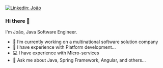 [![Linkedin: João](https://img.shields.io/badge/-João%20Santos-blue?style=flat-square&logo=Linkedin&logoColor=white&link=https://www.linkedin.com/in/jo%C3%A3o-victor-fernandes-dos-santos-0aa19318a/)](https://www.linkedin.com/in/jo%C3%A3o-victor-fernandes-dos-santos-0aa19318a/)

### Hi there 👋


I'm João, Java Software Engineer.

- 🏦 I’m currently working on a multinational software solution company
- 💼 I have experience with Platform development...
- 💻 I have experience with Micro-services
- 💬 Ask me about Java, Spring Framework, Angular, and others...

<!-- [![Top Langs](https://github-readme-stats.vercel.app/api/top-langs/?username=DevByJoaoS&layout=compact)](https://github.com/anuraghazra/github-readme-stats)
<br>


![Anurag's github stats](https://github-readme-stats.vercel.app/api?username=devbyjoaos&show_icons=true&theme=radical) !-->



